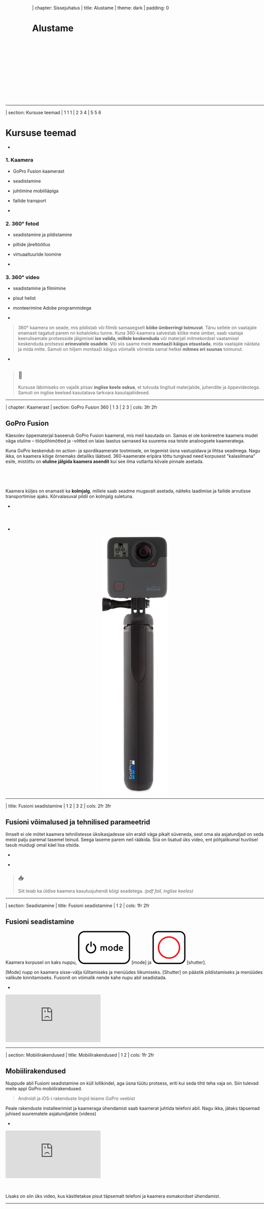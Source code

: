 | chapter: Sissejuhatus
| title: Alustame
| theme: dark
| padding: 0

<Panorama src="./img/pano.jpg" rotation="0 60 0" tint="hsl(30, 80%, 50%)"  />

# Alustame

<!-- <div style="position:absolute; top:0; left:0; width:100vw; height:100vh; pointer-events:none; display:flex; justify-content:flex-start; flex-direction:column; padding:15vmin">
    <h1>360° kaamera kasutamine</h1>
    <h3 style="margin-top:0">GoPro Fusion näitel</h3>
</div> -->

<v-next-button style="position:fixed; left:15vmin; bottom:15vmin;" title="Alustame" />

---












| section: Kursuse teemad
| 1 1 1
| 2 3 4
| 5 5 6

# Kursuse teemad

-

### 1. Kaamera

- GoPro Fusion kaamerast
- seadistamine
- juhtimine mobiiliäpiga
- failide transport

-

### 2. 360° fotod

- seadistamine ja pildistamine
- piltide järeltöötlus
- virtuaaltuuride loomine

-

### 3. 360° video

- seadistamine ja filmimine
- pisut helist
- monteerimine Adobe programmidega

-

<blockquote>
    
360° kaamera on seade, mis pildistab või filmib samaaegselt **kõike ümberringi toimuvat**. Tänu sellele on vaatajale enamasti tagatud parem nn kohaloleku tunne. Kuna 360-kaamera salvestab kõike meie ümber, saab vaataja keerulisemate protsesside jälgimisel **ise valida, millele keskenduda** või materjali mitmekordsel vaatamisel keskenduda protsessi **erinevatele osadele**. Või siis saame meie **montaaži käigus otsustada**, mida vaatajale näidata ja mida mitte. Samuti on hiljem montaaži käigus võimalik võrrelda samal hetkel **mitmes eri suunas** toimunut.

</blockquote>

-

<blockquote>

## 💬

Kursuse läbimiseks on vajalik piisav **inglise keele oskus**, et tutvuda lingitud materjalide, juhendite ja õppevideotega. Samuti on inglise keelsed kasutatava tarkvara kasutajaliidesed.

</blockquote>

---









| chapter: Kaamerast
| section: GoPro Fusion 360
| 1 3
| 2 3
| cols: 3fr 2fr

## GoPro Fusion

Käesolev õppematerjal baseerub GoPro Fusion kaameral, mis meil kasutada on. Samas ei ole konkreetne kaamera mudel väga oluline &ndash; tööpõhimõtted ja -võtted on laias laastus sarnased ka suurema osa teiste analoogsete kaameratega. 

Kuna GoPro keskendub nn action- ja spordikaamerate tootmisele, on tegemist üsna vastupidava ja lihtsa seadmega. Nagu ikka, on kaamera kõige õrnemaks detailiks läätsed. 360-kaamerate eripära tõttu tungivad need korpusest "kalasilmana" esile, mistõttu on **oluline jälgida kaamera asendit** kui see ilma vutlarita kõvale pinnale asetada.

&nbsp;

<f-image src="./img/gopro-maintenance.png" style="--image-size:contain" />

&nbsp;

Kaamera küljes on enamasti ka **kolmjalg**, millele saab seadme mugavalt asetada, näiteks laadimise ja failide arvutisse transportimise ajaks. Kõrvalasuval pildil on kolmjalg suletuna. 

-

#### &nbsp;



-

<figure style="display:flex; flex-direction:column; justify-content:center; align-items:center; margin:0; position:sticky; top:35vh;">
  <img src="./img/gopro-fusion.jpg" style="max-width:260px;" />
</figure>

---





| title: Fusioni seadistamine
| 1 2
| 3 2
| cols: 2fr 3fr

## Fusioni võima&shy;lused ja tehni&shy;lised para&shy;meetrid

Ilmselt ei ole mõtet kaamera tehnilistesse üksikasjadesse siin eraldi väga pikalt süveneda, sest oma ala asjatundjad on seda meist palju paremal tasemel teinud. Seega laseme parem neil rääkida. Siia on lisatud üks video, ent põhjalikumal huvilisel tasub muidugi omal käel lisa otsida.

-

<f-video src="https://www.youtube.com/watch?v=xqMfYKNyVNo" />

-


<blockquote>

### 📥

Siit leiab ka üldise <f-link to="https://gopro.com/content/dam/help/fusion/manuals/Fusion_UM_ENG_REVC.pdf">kaamera kasutusjuhendi</f-link> kõigi seadetega. *(pdf fail, inglise keeles)*

</blockquote>


---











| section: Seadistamine
| title: Fusioni seadistamine
| 1 2
| cols: 1fr 2fr

## Fusioni seadis&shy;tamine

Kaamera korpusel on kaks nuppu, <img src="./img/gopro-button__mode.svg" class="gopro-icon" /> [mode] ja <img src="./img/gopro-button__shutter.svg" class="gopro-icon" /> [shutter]. 

[Mode] nupp on kaamera sisse-välja lülitamiseks ja menüüdes liikumiseks. [Shutter] on päästik pildistamiseks ja menüüdes valikute kinnitamiseks. Fusionit on võimalik nende kahe nupu abil seadistada. 


-

<div class="video-responsive">
    <iframe src="https://www.youtube.com/embed/rctiaH1N8nc?start=262" frameborder="0" allow="accelerometer; autoplay; encrypted-media; gyroscope; picture-in-picture" allowfullscreen ></iframe>
</div>

<!-- <f-video src="https://www.youtube.com/watch?v=rctiaH1N8nc?t=262" /> -->
<!-- <f-video src="https://www.youtube.com/watch?v=yYM_0tYLuGs" /> -->



---







| section: Mobiilirakendused
| title: Mobiilirakendused
| 1 2
| cols: 1fr 2fr

## Mobiili&shy;rakendused

Nuppude abil Fusioni seadistamine on küll lollikindel, aga üsna tüütu protsess, eriti kui seda tihti teha vaja on. Siin tulevad meile appi GoPro mobiilirakendused. 

<blockquote>

Androidi ja iOS-i rakenduste lingid leiame  <f-link to="https://gopro.com/en/ee/shop/softwareandapp">GoPro veebist</f-link>

</blockquote>

Peale rakenduste installeerimist ja kaameraga ühendamist saab kaamerat juhtida telefoni abil. Nagu ikka, jätaks täpsemad juhised suurematele asjatundjatele (videos)

-

<div class="video-responsive">
    <iframe src="https://www.youtube.com/embed/rctiaH1N8nc" frameborder="0" allow="accelerometer; autoplay; encrypted-media; gyroscope; picture-in-picture" allowfullscreen ></iframe>
</div>

&nbsp;

Lisaks on <f-link to="https://youtu.be/DBqPUuQQb1Y?t=655">siin üks video</f-link>, kus käsitletakse pisut täpsemalt telefoni ja kaamera esmakordset ühendamist.



---
